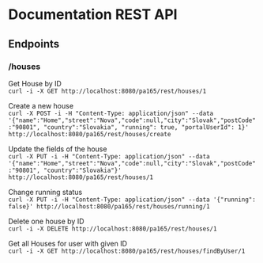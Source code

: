 # Documentation REST API

## Endpoints
### /houses
Get House by ID\
`curl -i -X GET http://localhost:8080/pa165/rest/houses/1`

Create a new house\
`curl -X POST -i -H "Content-Type: application/json" --data '{"name":"Home","street":"Nova","code":null,"city":"Slovak","postCode":"90801", "country":"Slovakia", "running": true, "portalUserId": 1}' http://localhost:8080/pa165/rest/houses/create`

Update the fields of the house\
`curl -X PUT -i -H "Content-Type: application/json" --data '{"name":"Home","street":"Nova","code":null,"city":"Slovak","postCode":"90801", "country":"Slovakia"}' http://localhost:8080/pa165/rest/houses/1`

Change running status\
`curl -X PUT -i -H "Content-Type: application/json" --data '{"running": false}' http://localhost:8080/pa165/rest/houses/running/1`

Delete one house by ID\
`curl -i -X DELETE http://localhost:8080/pa165/rest/houses/1`

Get all Houses for user with given ID\
`curl -i -X GET http://localhost:8080/pa165/rest/houses/findByUser/1`
